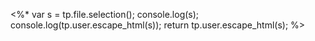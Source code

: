 <%*
	var s = tp.file.selection();
	console.log(s);
	console.log(tp.user.escape_html(s));
	return tp.user.escape_html(s);
%>